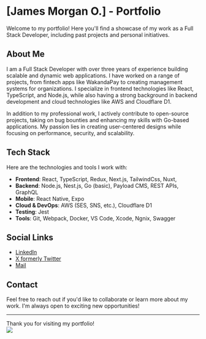 # [James Morgan O.] - Portfolio

Welcome to my portfolio! Here you'll find a showcase of my work as a Full Stack Developer, including past projects and personal initiatives.

## About Me

I am a Full Stack Developer with over three years of experience building scalable and dynamic web applications. I have worked on a range of projects, from fintech apps like WakandaPay to creating management systems for organizations. I specialize in frontend technologies like React, TypeScript, and Node.js, while also having a strong background in backend development and cloud technologies like AWS and Cloudflare D1.

In addition to my professional work, I actively contribute to open-source projects, taking on bug bounties and enhancing my skills with Go-based applications. My passion lies in creating user-centered designs while focusing on performance, security, and scalability.

## Tech Stack

Here are the technologies and tools I work with:

- **Frontend**: React, TypeScript, Redux, Next.js, TailwindCss, Nuxt, 
- **Backend**: Node.js, Nest.js, Go (basic), Payload CMS, REST APIs, GraphQL
- **Mobile**: React Native, Expo
- **Cloud & DevOps**: AWS (SES, SNS, etc.), Cloudflare D1
- **Testing**: Jest
- **Tools**: Git, Webpack, Docker, VS Code, Xcode, Ngnix, Swagger

## Social Links

- [LinkedIn](https://www.linkedin.com/in/jamesmorgan-thehoracle)
- [X formerly Twitter](https://x.com/theHoracle)
- [Mail](mailto:jamestheHoracle@gmail.com)

## Contact

Feel free to reach out if you'd like to collaborate or learn more about my work. I'm always open to exciting new opportunities!

---

Thank you for visiting my portfolio!
<br />
[![](https://visitcount.itsvg.in/api?id=theHoracle&icon=0&color=0)](https://visitcount.itsvg.in)